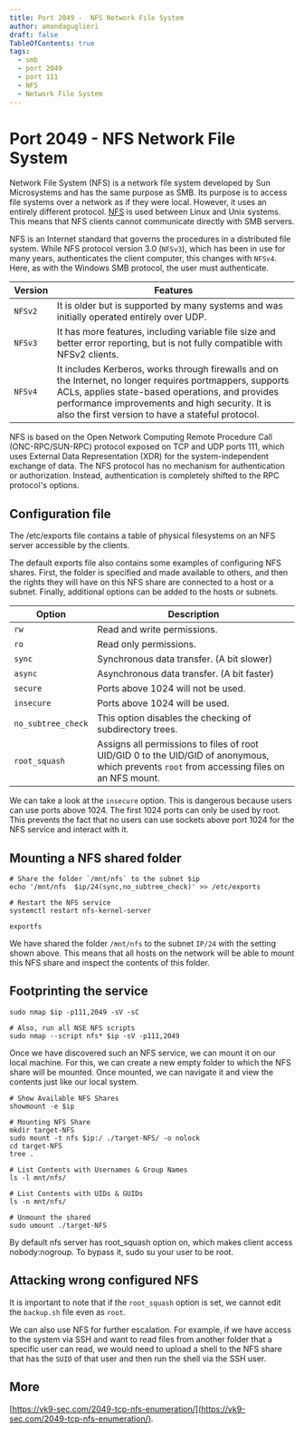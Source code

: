 ```yaml
---
title: Port 2049 -  NFS Network File System
author: amandaguglieri
draft: false
TableOfContents: true
tags:
  - smb
  - port 2049
  - port 111
  - NFS
  - Network File System
---
```


# Port 2049 -  NFS Network File System

Network File System (NFS) is a network file system developed by Sun Microsystems and has the same purpose as SMB. Its purpose is to access file systems over a network as if they were local. However, it uses an entirely different protocol. [NFS](https://en.wikipedia.org/wiki/Network_File_System) is used between Linux and Unix systems. This means that NFS clients cannot communicate directly with SMB servers. 

NFS is an Internet standard that governs the procedures in a distributed file system. While NFS protocol version 3.0 (`NFSv3`), which has been in use for many years, authenticates the client computer, this changes with `NFSv4`. Here, as with the Windows SMB protocol, the user must authenticate.

|**Version**|**Features**|
|---|---|
|`NFSv2`|It is older but is supported by many systems and was initially operated entirely over UDP.|
|`NFSv3`|It has more features, including variable file size and better error reporting, but is not fully compatible with NFSv2 clients.|
|`NFSv4`|It includes Kerberos, works through firewalls and on the Internet, no longer requires portmappers, supports ACLs, applies state-based operations, and provides performance improvements and high security. It is also the first version to have a stateful protocol.|


NFS is based on the Open Network Computing Remote Procedure Call (ONC-RPC/SUN-RPC) protocol exposed on TCP and UDP ports 111, which uses External Data Representation (XDR) for the system-independent exchange of data. The NFS protocol has no mechanism for authentication or authorization. Instead, authentication is completely shifted to the RPC protocol's options.


## Configuration file

The /etc/exports file contains a table of physical filesystems on an NFS server accessible by the clients. 

The default exports file also contains some examples of configuring NFS shares. First, the folder is specified and made available to others, and then the rights they will have on this NFS share are connected to a host or a subnet. Finally, additional options can be added to the hosts or subnets.

|**Option**|**Description**|
|---|---|
|`rw`|Read and write permissions.|
|`ro`|Read only permissions.|
|`sync`|Synchronous data transfer. (A bit slower)|
|`async`|Asynchronous data transfer. (A bit faster)|
|`secure`|Ports above 1024 will not be used.|
|`insecure`|Ports above 1024 will be used.|
|`no_subtree_check`|This option disables the checking of subdirectory trees.|
|`root_squash`|Assigns all permissions to files of root UID/GID 0 to the UID/GID of anonymous, which prevents `root` from accessing files on an NFS mount.|

We can take a look at the `insecure` option. This is dangerous because users can use ports above 1024. The first 1024 ports can only be used by root. This prevents the fact that no users can use sockets above port 1024 for the NFS service and interact with it.

## Mounting a NFS shared folder

```shell-session
# Share the folder `/mnt/nfs` to the subnet $ip
echo '/mnt/nfs  $ip/24(sync,no_subtree_check)' >> /etc/exports

# Restart the NFS service
systemctl restart nfs-kernel-server 

exportfs
```

We have shared the folder `/mnt/nfs` to the subnet `IP/24` with the setting shown above. This means that all hosts on the network will be able to mount this NFS share and inspect the contents of this folder.

## Footprinting the service

```shell-session
sudo nmap $ip -p111,2049 -sV -sC

# Also, run all NSE NFS scripts
sudo nmap --script nfs* $ip -sV -p111,2049

```

Once we have discovered such an NFS service, we can mount it on our local machine. For this, we can create a new empty folder to which the NFS share will be mounted. Once mounted, we can navigate it and view the contents just like our local system.

```shell-session
# Show Available NFS Shares
showmount -e $ip

# Mounting NFS Share
mkdir target-NFS
sudo mount -t nfs $ip:/ ./target-NFS/ -o nolock
cd target-NFS
tree .

# List Contents with Usernames & Group Names
ls -l mnt/nfs/

# List Contents with UIDs & GUIDs
ls -n mnt/nfs/

# Unmount the shared
sudo umount ./target-NFS
```

By default nfs server has root_squash option on, which makes client access nobody:nogroup. To bypass it, sudo su your user to be root.

## Attacking wrong configured NFS 

It is important to note that if the `root_squash` option is set, we cannot edit the `backup.sh` file even as `root`.

We can also use NFS for further escalation. For example, if we have access to the system via SSH and want to read files from another folder that a specific user can read, we would need to upload a shell to the NFS share that has the `SUID` of that user and then run the shell via the SSH user.


## More

[https://vk9-sec.com/2049-tcp-nfs-enumeration/](https://vk9-sec.com/2049-tcp-nfs-enumeration/).

